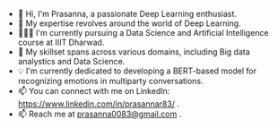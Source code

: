 - 👋 Hi, I'm Prasanna, a passionate Deep Learning enthusiast.
- 👀 My expertise revolves around the world of Deep Learning.
- 🧑🏻‍💻 I'm currently pursuing a Data Science and Artificial Intelligence course at IIIT Dharwad.
- 🌱 My skillset spans across various domains, including Big data analystics and Data Science.
- 💡 I'm currently dedicated to developing a BERT-based model for recognizing emotions in multiparty conversations.
- 📫 You can connect with me on LinkedIn: https://www.linkedin.com/in/prasannar83/ .
- 📫 Reach me at prasanna0083@gmail.com .

<!---
83here/83here is a ✨ special ✨ repository because its `README.md` (this file) appears on your GitHub profile.
You can click the Preview link to take a look at your changes.
--->
